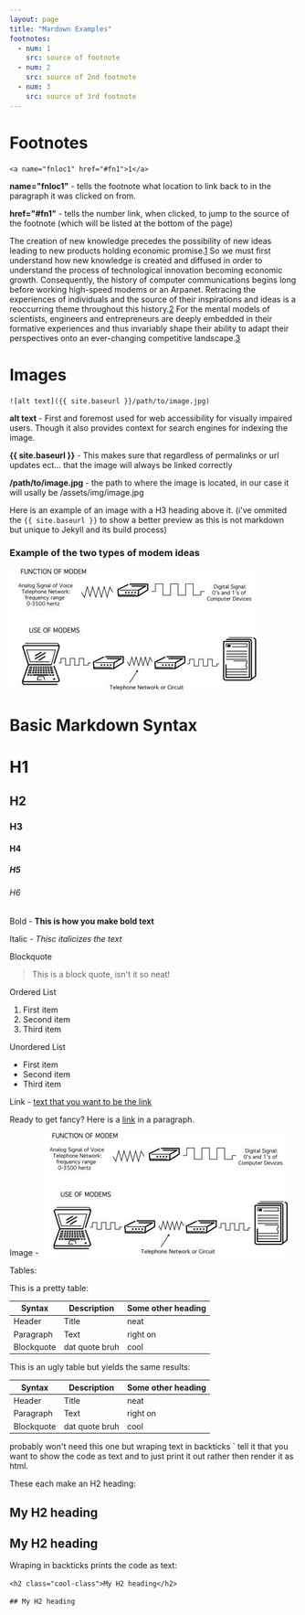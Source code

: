 ```yaml
---
layout: page
title: "Mardown Examples"
footnotes:
  - num: 1
    src: source of footnote
  - num: 2
    src: source of 2nd footnote
  - num: 3
    src: source of 3rd footnote
---
```



Footnotes
=========
`<a name="fnloc1" href="#fn1">1</a>`


**name="fnloc1"** - tells the footnote what location to link back to in the paragraph it was clicked on from.

**href="#fn1"**  - tells the number link, when clicked, to jump to the source of the footnote (which will be listed at the bottom of the page)

The creation of new knowledge precedes the possibility of new ideas leading to new products holding economic promise.<a name="fnloc1" href="#fn1">1</a> So we must first understand how new knowledge is created and diffused in order to understand the process of technological innovation becoming economic growth. Consequently, the history of computer communications begins long before working high-speed modems or an Arpanet. Retracing the experiences of individuals and the source of their inspirations and ideas is a reoccurring theme throughout this history.<a name="fnloc2" href="#fn2">2</a> For the mental models of scientists, engineers and entrepreneurs are deeply embedded in their formative experiences and thus invariably shape their ability to adapt their perspectives onto an ever-changing competitive landscape.<a name="fnloc3" href="#fn3">3</a>

Images
======

`![alt text]({{ site.baseurl }}/path/to/image.jpg)`

**alt text** - First and foremost used for web accessibility for visually impaired users. Though it also provides context for search engines for indexing the image.

**{{ site.baseurl }}** - This makes sure that regardless of permalinks or url updates ect... that the image will always be linked correctly

**/path/to/image.jpg** - the path to where the image is located, in our case it will usally be /assets/img/image.jpg

Here is an example of an image with a H3 heading above it. (i've ommited the `{{ site.baseurl }}` to show a better preview as this is not markdown but unique to Jekyll and its build process)

### Example of the two types of modem ideas
![description of the image for screen readers](assets/img/modem-example.jpg)


Basic Markdown Syntax
=====================

# H1
## H2
### H3
#### H4
##### H5
###### H6


Bold - **This is how you make bold text**

Italic - *Thisc  italicizes the text*

Blockquote
> This is  a block quote, isn't it so neat!

Ordered List
1. First item
2. Second item
3. Third item

Unordered List
- First item
- Second item
- Third item

Link - [text that you want to be the link](https://www.example.com)

Ready to get fancy? Here is a [link](https://www.example.com) in a paragraph.

Image -	![alt text](assets/img/modem-example.jpg)

Tables:

This is a pretty table:

| Syntax     | Description    | Some other heading |
| ------     | -----------    | ------------------ |
| Header     | Title          | neat               |
| Paragraph  | Text           | right on           |
| Blockquote | dat quote bruh | cool               |


This is an ugly table but yields the same results:

| Syntax | Description | Some other heading |
| --- | --- | --- |
| Header | Title | neat |
| Paragraph | Text | right on |
| Blockquote | dat quote bruh | cool |


probably won't need this one but wraping text in backticks ` tell it that you want to show the code as text and to just print it out rather then render it as html.

These each make an H2 heading:
<h2 class="coolheading">My H2 heading</h2>

## My H2 heading

Wraping in backticks prints the code as text:

`<h2 class="cool-class">My H2 heading</h2>`

`## My H2 heading`

